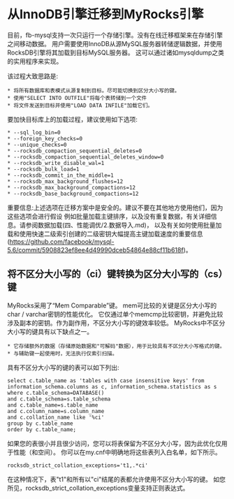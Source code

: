# 从InnoDB引擎迁移到MyRocks引擎

目前，fb-mysql支持一次只运行一个存储引擎。没有在线迁移框架来在存储引擎之间移动数据。
用户需要使用InnoDB从源MySQL服务器转储逻辑数据，并使用RocksDB引擎将其加载到目标MySQL服务器。
这可以通过诸如mysqldump之类的实用程序来实现。

该过程大致思路是:

    * 将所有数据库和表模式从源复制到目标。尽可能切换到区分大小写的键。
    * 使用"SELECT INTO OUTFILE"将每个表转储到一个文件
    * 将文件发送到目标并使用"LOAD DATA INFILE"加载它们。
    
要加快目标库上的加载过程，建议使用如下选项:

    * --sql_log_bin=0
    * --foreign_key_checks=0
    * --unique_checks=0
    * --rocksdb_compaction_sequential_deletes=0
    * --rocksdb_compaction_sequential_deletes_window=0
    * --rocksdb_write_disable_wal=1
    * --rocksdb_bulk_load=1
    * --rocksdb_commit_in_the_middle=1
    * --rocksdb_max_background_flushes=12
    * --rocksdb_max_background_compactions=12
    * --rocksdb_base_background_compactions=12
    
重要信息:上述选项在迁移方案中是安全的。建议不要在其他地方使用他们，因为这些选项会进行假设
        例如批量加载主键排序，以及没有重复数据，有关详细信息。请参阅数据加载(四、性能调优/2.数据导入.md)，
        以及有关如何使用批量加载和使用快速二级索引创建的二级密钥大幅提高主键加载速度的重要信息(https://github.com/facebook/mysql-5.6/commit/5908823ef8ee4d49990dceb54864e88cf11b618f)。
        
## 将不区分大小写的（ci）键转换为区分大小写的（cs）键

MyRocks采用了“Mem Comparable”键。 mem可比较的关键是区分大小写的char / varchar密钥的性能优化。
它仅通过单个memcmp比较密钥，并避免比较涉及副本的密钥。作为副作用，不区分大小写的键效率较低。 MyRocks中不区分大小写的键具有以下缺点之一。

    * 它存储额外的数据（存储原始数据和"可解码"数据），用于比较具有不区分大小写格式的键。
    * 与辅助键一起使用时，无法执行仅索引扫描。
    
具有不区分大小写的键的表可以如下列出:

    select c.table_name as 'tables with case insensitive keys' from information_schema.columns as c, information_schema.statistics as s 
    where c.table_schema=DATABASE() 
    and c.table_schema=s.table_schema 
    and c.table_name=s.table_name 
    and c.column_name=s.column_name 
    and c.collation_name like '%ci' 
    group by c.table_name 
    order by c.table_name;
    

如果您的表很小并且很少访问，您可以将表保留为不区分大小写，因为此优化仅用于性能（和空间）。
你可以在my.cnf中明确地将这些表列入白名单，如下所示。

    rocksdb_strict_collation_exceptions='t1,.*ci'
    

在这种情况下，表"t1"和所有以"ci"结尾的表都允许使用不区分大小写的键。
如您所见，rocksdb_strict_collat​​ion_exceptions变量支持正则表达式。    